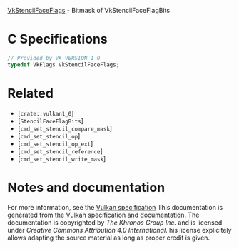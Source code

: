 [VkStencilFaceFlags](https://www.khronos.org/registry/vulkan/specs/1.3-extensions/man/html/VkStencilFaceFlags.html) - Bitmask of VkStencilFaceFlagBits

# C Specifications
```c
// Provided by VK_VERSION_1_0
typedef VkFlags VkStencilFaceFlags;
```

# Related
- [`crate::vulkan1_0`]
- [`StencilFaceFlagBits`]
- [`cmd_set_stencil_compare_mask`]
- [`cmd_set_stencil_op`]
- [`cmd_set_stencil_op_ext`]
- [`cmd_set_stencil_reference`]
- [`cmd_set_stencil_write_mask`]

# Notes and documentation
For more information, see the [Vulkan specification](https://www.khronos.org/registry/vulkan/specs/1.3-extensions/html/vkspec.html)
This documentation is generated from the Vulkan specification and documentation.
The documentation is copyrighted by *The Khronos Group Inc.* and is licensed under *Creative Commons Attribution 4.0 International*.
his license explicitely allows adapting the source material as long as proper credit is given.
        